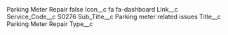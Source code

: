<?xml version="1.0" encoding="UTF-8"?>
<CustomMetadata xmlns="http://soap.sforce.com/2006/04/metadata" xmlns:xsi="http://www.w3.org/2001/XMLSchema-instance" xmlns:xsd="http://www.w3.org/2001/XMLSchema">
    <label>Parking Meter Repair</label>
    <protected>false</protected>
    <values>
        <field>Icon__c</field>
        <value xsi:type="xsd:string">fa fa-dashboard</value>
    </values>
    <values>
        <field>Link__c</field>
        <value xsi:nil="true"/>
    </values>
    <values>
        <field>Service_Code__c</field>
        <value xsi:type="xsd:string">S0276</value>
    </values>
    <values>
        <field>Sub_Title__c</field>
        <value xsi:type="xsd:string">Parking meter related issues</value>
    </values>
    <values>
        <field>Title__c</field>
        <value xsi:type="xsd:string">Parking Meter Repair</value>
    </values>
    <values>
        <field>Type__c</field>
        <value xsi:nil="true"/>
    </values>
</CustomMetadata>
